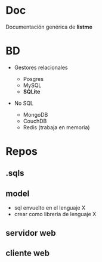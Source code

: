 # Doc

Documentación genérica de **listme**

# BD
*   Gestores relacionales
    *   Posgres
    *   MySQL
    *   **SQLite**

*   No SQL
    *   MongoDB
    *   CouchDB
    *   Redis (trabaja en memoria)

# Repos

## .sqls

## model

*   sql envuelto en el lenguaje X
*   crear como libreria de lenguaje X

## servidor web

## cliente web
